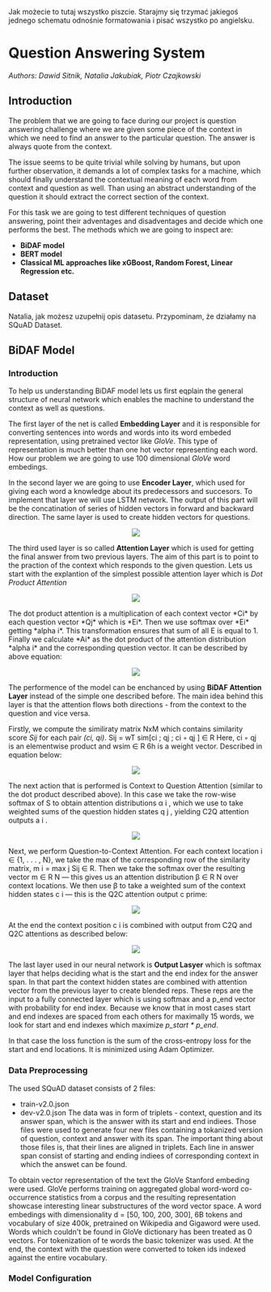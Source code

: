 Jak możecie to tutaj wszystko piszcie. Starajmy się trzymać jakiegoś jednego schematu odnośnie formatowania i pisać wszystko po angielsku.

# Question Answering System
*Authors: Dawid Sitnik, Natalia Jakubiak, Piotr Czajkowski*

## Introduction
The problem that we are going to face during our project is question answering challenge where we are given some piece of the context in which we need to find an answer to the particular question. The answer is always quote from the context. 

The issue seems to be quite trivial while solving by humans, but upon further observation, it demands a lot of complex tasks for a machine, which should finally understand the contextual meaning of each word from context and question as well. Than using an abstract understanding of the question it should extract the correct section of the context.

For this task we are going to test different techniques of question answering, point their adventages and disadventages and decide which one performs the best. The methods which we are going to inspect are:
* **BiDAF model**
* **BERT model**
* **Classical ML approaches like xGBoost, Random Forest, Linear Regression etc.**

## Dataset
Natalia, jak możesz uzupełnij opis datasetu. Przypominam, że działamy na SQuAD Dataset.

## BiDAF Model
### Introduction
To help us understanding BiDAF model lets us first eqplain the general structure of neural network which enables the machine to understand the context as well as questions. 

The first layer of the net is called **Embedding Layer** and it is responsible for converting sentences into words and words into its word embeded representation, using pretrained vector like *GloVe*. This type of representation is much better than one hot vector representing each word. How our problem we are going to use 100 dimensional *GloVe* word embedings.

In the second layer we are going to use **Encoder Layer**, which used for giving each word a knowledge about its predecessors and succesors. To implement that layer we will use LSTM network. The output of this part will be the concatination of series of hidden vectors in forward and backward direction. The same layer is used to create hidden vectors for questions.
<p align="center">
  <img src = "https://imgur.com/eAhLaGD.png"/>
</p>

The third used layer is so called **Attention Layer** which is used for getting the final answer from two previous layers. The aim of this part is to point to the praction of the context which responds to the given question. Lets us start with the explantion of the simplest possible attention layer which is *Dot Product Attention* 
<p align="center">
  <img src = "https://imgur.com/jlY04rn.png"/>
</p>
The dot product attention is a multiplication of each context vector *Ci* by each question vector *Qj* which is *Ei*. Then we use softmax over *Ei* getting *alpha i*. This transformation ensures that sum of all E is equal to 1. Finally we calculate *Ai* as the dot product of the attention distribution *alpha i* and the corresponding question vector. It can be described by above equation:
<p align="center">
  <img src = "https://imgur.com/iFEZkk1.png"/>
</p>

The performence of the model can be enchanced by using **BiDAF Attention Layer** instead of the simple one described before. The main idea behind this layer is that the attention flows both directions - from the context to the question and vice versa. 

Firstly, we compute the similiraty matrix NxM which contains similarity score *Sij* for each pair *(ci, qi)*. Sij = wT sim[ci ; qj ; ci ◦ qj ] ∈ R Here, ci ◦ qj is an elementwise product and wsim ∈ R 6h is a weight vector. Described in equation below: 
<p align="center">
  <img src = "https://imgur.com/nHnVUW4.png"/>
</p>
The next action that is performed is Context to Question Attention (similar to the dot product described above). In this case we take the row-wise softmax of S to obtain attention distributions α i , which we use to take weighted sums of the question hidden states q j , yielding C2Q attention outputs a i .
<p align="center">
  <img src = "https://imgur.com/H5pPylu.png"/>
</p>
Next, we perform Question-to-Context Attention. For each context location i ∈ {1, . . . , N}, we take the max of the corresponding row of the similarity matrix, m i = max j Sij ∈ R. Then we take the softmax over the resulting vector m ∈ R N — this gives us an attention distribution β ∈ R N over context locations. We then use β to take a weighted sum of the context hidden states c i — this is the Q2C attention output c prime:
<p align="center">
  <img src = "https://imgur.com/b0SjDeX.png"/>
</p>
At the end the context position c i is combined with output from C2Q and Q2C attentions as described below:
<p align="center">
  <img src = "https://imgur.com/n9ygwhP.png"/>
</p>

The last layer used in our neural network is **Output Lasyer** which is softmax layer that helps deciding what is the start and the end index for the answer span. In that part the context hidden states are combined with attention vector from the previous layer to create blended reps. These reps are the input to a fully connected layer which is using softmax and a p_end vector with probability for end index. Because we know that in most cases start and end indexes are spaced from each others for maximally 15 words, we look for start and end indexes which maximize *p_start * p_end*.

In that case the loss function is the sum of the cross-entropy loss for the start and end locations. It is minimized using Adam Optimizer.

### Data Preprocessing
The used SQuAD dataset consists of 2 files:
- train-v2.0.json
- dev-v2.0.json
The data was in form of triplets - context, question and its answer span, which is the answer with its start and end indiees. Those files were used to generate four new files containing a tokanized version of question, context and answer with its span. The important thing about those files is, that their lines are aligned in triplets. Each line in answer span consist of starting and ending indiees of corresponding context in which the answet can be found. 

To obtain vector representation of the text the GloVe Stanford embeding were used. GloVe performs training on aggregated global word-word co-occurrence statistics from a corpus and the resulting representation showcase interesting linear substructures of the word vector space. A word embedings with dimensionality d = [50, 100, 200, 300], 6B tokens and vocabulary of size 400k, pretrained on Wikipedia and Gigaword were used. Words which couldn't be found in GloVe dictionary has been treated as 0 vectors. For tokenization of te words the basic tokenizer was used. At the end, the context with the question were converted to token ids indexed against the entire vocabulary. 

### Model Configuration


